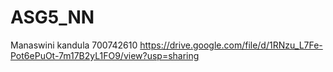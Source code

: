 # ASG5_NN
Manaswini kandula
700742610
https://drive.google.com/file/d/1RNzu_L7Fe-Pot6ePuOt-7m17B2yL1FO9/view?usp=sharing
